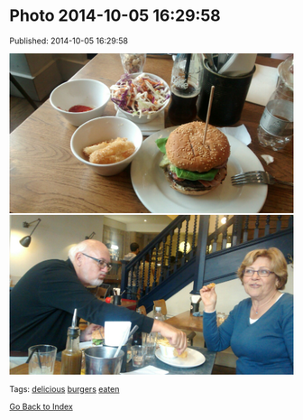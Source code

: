 
# Photo 2014-10-05 16:29:58

Published: 2014-10-05 16:29:58

![](99234602337-0.jpg)
![](99234602337-1.jpg)

Tags: [delicious](tag-delicious.md) [burgers](tag-burgers.md) [eaten](tag-eaten.md)

[Go Back to Index](index.md)
